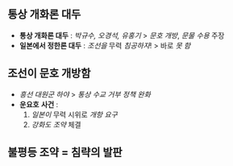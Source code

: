 ## 통상 개화론 대두
- **통상 개화론 대두** : *박규수, 오경석, 유홍기* > *문호 개방*, *문물 수용* 주장
- **일본에서 정한론 대두** : *조선을* 무력 *침공하자*! > 바로 *못* *함*

## 조선이 문호 개방함
- *흥선* *대원군* *하야* > *통상 수교 거부 정책 완화*
- **운요호** **사건** : 
	1. *일본이* 무력 시위로 *개항* *요구*
	2. *강화도* *조약* 체결

## 불평등 조약 = 침략의 발판

